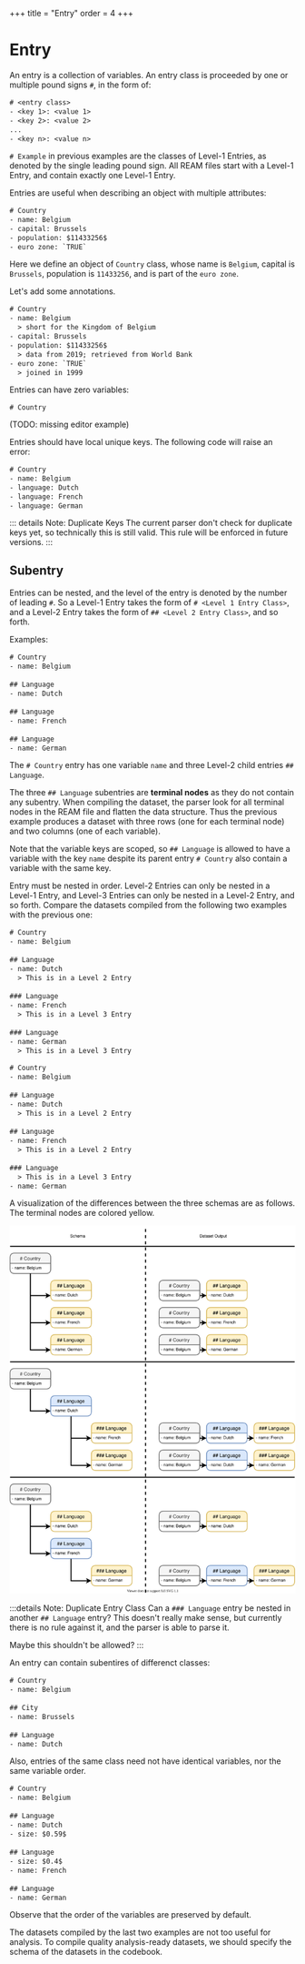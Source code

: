 +++
title = "Entry"
order = 4
+++
# Entry

An entry is a collection of variables.
An entry class is proceeded by one or multiple pound signs `#`, in the form of:

```ream
# <entry class>
- <key 1>: <value 1>
- <key 2>: <value 2>
...
- <key n>: <value n>
```
`# Example` in previous examples are the classes of Level-1 Entries, as denoted by the single leading pound sign.
All REAM files start with a Level-1 Entry, and contain exactly one Level-1 Entry.

Entries are useful when describing an object with multiple attributes:

```ream
# Country
- name: Belgium
- capital: Brussels
- population: $11433256$
- euro zone: `TRUE`
```
<EditorLite-EditorLite item="entry1" />

Here we define an object of `Country` class, whose name is `Belgium`, capital is `Brussels`, population is `11433256`, and is part of the `euro zone`.

Let's add some annotations.
```ream
# Country
- name: Belgium
  > short for the Kingdom of Belgium
- capital: Brussels
- population: $11433256$
  > data from 2019; retrieved from World Bank
- euro zone: `TRUE`
  > joined in 1999
```

<EditorLite-EditorLite item="entry2" />

Entries can have zero variables:
```ream
# Country
```

(TODO: missing editor example)

Entries should have local unique keys.
The following code will raise an error:
```ream
# Country
- name: Belgium
- language: Dutch
- language: French
- language: German
```
::: details Note: Duplicate Keys
The current parser don't check for duplicate keys yet, so technically this is still valid.
This rule will be enforced in future versions.
:::

## Subentry

Entries can be nested, and the level of the entry is denoted by the number of leading `#`.
So a Level-1 Entry takes the form of `# <Level 1 Entry Class>`, and a Level-2 Entry takes the form of `## <Level 2 Entry Class>`, and so forth.

Examples:
```ream
# Country
- name: Belgium

## Language
- name: Dutch

## Language
- name: French

## Language
- name: German
```
<EditorLite-EditorLite item="entry3" />

The `# Country` entry has one variable `name` and three Level-2 child entries `## Language`.

The three `## Language`  subentries are **terminal nodes** as they do not contain any subentry.
When compiling the dataset, the parser look for all terminal nodes in the REAM file and flatten the data structure.
Thus the previous example produces a dataset with three rows (one for each terminal node) and two columns (one of each variable).

Note that the variable keys are scoped, so `## Language` is allowed to have a variable with the key `name` despite its parent entry `# Country` also contain a variable with the same key.

Entry must be nested in order.
Level-2 Entries can only be nested in a Level-1 Entry, and Level-3 Entries can only be nested in a Level-2 Entry, and so forth.
Compare the datasets compiled from the following two examples with the previous one:
```ream
# Country
- name: Belgium

## Language
- name: Dutch
  > This is in a Level 2 Entry

### Language
- name: French
  > This is in a Level 3 Entry

### Language
- name: German
  > This is in a Level 3 Entry
```
<EditorLite-EditorLite item="entry4" />

```ream
# Country
- name: Belgium

## Language
- name: Dutch
  > This is in a Level 2 Entry

## Language
- name: French
  > This is in a Level 2 Entry

### Language
  > This is in a Level 3 Entry
- name: German
```

<EditorLite-EditorLite item="entry5" />

A visualization of the differences between the three schemas are as follows.
The terminal nodes are colored yellow.

![tree](./tree.svg)

:::details Note: Duplicate Entry Class
Can a `### Language` entry be nested in another `## Language` entry?
This doesn't really make sense, but currently there is no rule against it, and the parser is able to parse it.

Maybe this shouldn't be allowed?
:::


An entry can contain subentires of differenct classes:

```ream
# Country
- name: Belgium

## City
- name: Brussels

## Language
- name: Dutch
```

<EditorLite-EditorLite item="entry6" />

Also, entries of the same class need not have identical variables, nor the same variable order.
```ream
# Country
- name: Belgium

## Language
- name: Dutch
- size: $0.59$

## Language
- size: $0.4$
- name: French

## Language
- name: German
```


<EditorLite-EditorLite item="entry7" />

Observe that the order of the variables are preserved by default.

The datasets compiled by the last two examples are not too useful for analysis.
To compile quality analysis-ready datasets, we should specify the schema of the datasets in the codebook.
